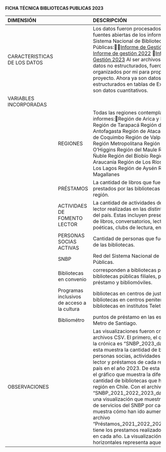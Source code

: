 **FICHA TÉCNICA BIBLIOTECAS PUBLICAS 2023**

| DIMENSIÓN  |  | DESCRIPCIÓN |
| :---- | :---- | :---- |
| CARACTERISTICAS DE LOS DATOS |  | Los datos fueron procesados, y vienen de fuentes abiertas de los informes del Sistema Nacional de Bibliotecas Públicas:[Informe de Gestión 2021](https://www.bibliotecaspublicas.gob.cl/sites/www.bibliotecaspublicas.gob.cl/files/2022-04/SNBP_informe2021_VF.pdf) [Informe de gestión 2022](https://www.bibliotecaspublicas.gob.cl/sites/www.bibliotecaspublicas.gob.cl/files/2023-04/SNBP_informe2022_1503_0.pdf) [Informe de Gestión 2023](https://www.bibliotecaspublicas.gob.cl/sites/www.bibliotecaspublicas.gob.cl/files/2024-04/SNBP_informe2023_final.pdf) Al ser archivos pdf, son datos no estructurados, fueron organizados por mi para propósitos del proyecto. Ahora ya son datos estructurados en tablas de Excel. Todos son datos cuantitativos. |
| VARIABLES INCORPORADAS |  |  |
|  | REGIONES  | Todas las regiones contempladas en los informes:Región de Arica y Parinacota Región de Tarapacá Región de Antofagasta Región de Atacama Región de Coquimbo Región de Valparaíso Región Metropolitana Región de O’Higgins Región del Maule Región de Ñuble Región del Biobío Región de La Araucanía Región de Los Ríos Región de Los Lagos Región de Aysén Región de Magallanes |
|  | PRÉSTAMOS  | La cantidad de libros que fueron prestados por las bibliotecas de cada región.  |
|  | ACTIVIDAES DE FOMENTO LECTOR | La cantidad de actividades de fomento lector realizadas en las distintas regiones del país. Estas incluyen presentaciones de libros, conversatorios, lecturas poéticas, clubs de lectura, entre otras.  |
|  | PERSONAS SOCIAS ACTIVAS  | Cantidad de personas que fueron socias de las bibliotecas. |
|  | SNBP | Red del Sistema Nacional de Bibliotecas Públicas.  |
|  | Bibliotecas en convenio | corresponden a bibliotecas públicas, bibliotecas públicas filiales, puntos de préstamo y bibliomóviles.  |
|  | Programas inclusivos de acceso a la cultura | bibliotecas en centros de justicia juvenil, bibliotecas en centros penitenciarios y bibliotecas en institutos Teletón. |
|  | Bibliométro | puntos de préstamo en las estaciones de Metro de Santiago.  |
| OBSERVACIONES |  | Las visualizaciones fueron creadas con 3 archivos CSV. El primero, el que está con la crónica es “SNBP\_2023\_database” esta muestra la cantidad de bibliotecas, personas socias, actividades de fomento lector y préstamos de cada región del país en el año 2023\. De esta tabla realicé el gráfico que muestra la diferencia de cantidad de bibliotecas que hay por región en Chile. Con el archivo “SNBP\_2021\_2022\_2023\_database” hice una visualización que muestra la cantidad de servicios del SNBP por cada año, muestra cómo han ido aumentando. El archivo “Préstamos\_2021\_2022\_2023\_database” tiene los prestamos realizados por región en cada año. La visualización con barras horizontales representa aquello.|

